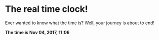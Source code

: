 # The real time clock!

Ever wanted to know what the time is? Well, your journey is about to end!

**The time is Nov 04, 2017, 11:06**